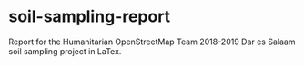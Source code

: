 # soil-sampling-report

Report for the Humanitarian OpenStreetMap Team 2018-2019 Dar es Salaam soil sampling project in LaTex.
